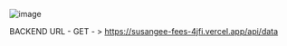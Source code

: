 ![image](https://github.com/user-attachments/assets/b7f3fa27-fbc2-42ff-9455-5818e272eae8)

BACKEND URL - GET - >    https://susangee-fees-4jfi.vercel.app/api/data
